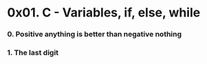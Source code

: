 # 0x01. C - Variables, if, else, while
### 0. Positive anything is better than negative nothing
### 1. The last digit

